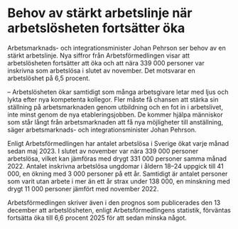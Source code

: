 # Behov av stärkt arbetslinje när arbetslösheten fortsätter öka

Arbetsmarknads- och integrationsminister Johan Pehrson ser behov av en stärkt arbetslinje. Nya siffror från Arbetsförmedlingen visar att arbetslösheten fortsätter att öka och att nära 339 000 personer var inskrivna som arbetslösa i slutet av november. Det motsvarar en arbetslöshet på 6,5 procent.

– Arbetslösheten ökar samtidigt som många arbetsgivare letar med ljus och lykta efter nya kompetenta kollegor. Fler måste få chansen att stärka sin ställning på arbetsmarknaden genom utbildning och en fot in i arbetslivet, inte minst genom de nya etableringsjobben. De kommer hjälpa människor som står långt från arbetsmarknaden att få nya möjligheter till anställning, säger arbetsmarknads- och integrationsminister Johan Pehrson.

Enligt Arbetsförmedlingen har antalet arbetslösa i Sverige ökat varje månad sedan maj 2023. I slutet av november var nära 339 000 personer arbetslösa, vilket kan jämföras med drygt 331 000 personer samma månad 2022. Antalet inskrivna arbetslösa ungdomar i åldern 18–24 uppgick till 41 000, en ökning med 3 000 personer på ett år. Samtidigt är antalet personer som varit utan arbete i mer än ett år strax under 138 000, en minskning med drygt 11 000 personer jämfört med november 2022.

Arbetsförmedlingen skriver även i den prognos som publicerades den 13 december att arbetslösheten, enligt Arbetsförmedlingens statistik, förväntas fortsätta öka till 6,6 procent 2025 för att sedan minska något.
